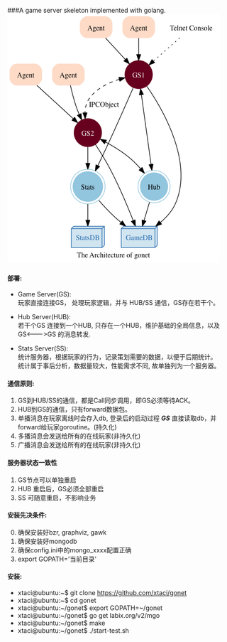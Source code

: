 ###A game server skeleton implemented with golang.
![Architecture](doc/arch.png)

#### 部署:     
* Game Server(GS):  
玩家直接连接GS， 处理玩家逻辑，并与 HUB/SS 通信，GS存在若干个。     
  
* Hub Server(HUB):  
若干个GS 连接到一个HUB, 只存在一个HUB，维护基础的全局信息，以及 GS<--->GS 的消息转发.  
    
* Stats Server(SS):     
统计服务器，根据玩家的行为，记录策划需要的数据，以便于后期统计。     
统计属于事后分析，数据量较大，性能需求不同, 故单独列为一个服务器。

#### 通信原则:     
1.  GS到HUB/SS的通信，都是Call同步调用，即GS必须等待ACK。         
2.  HUB到GS的通信，只有forward数据包。       
3.  单播消息在玩家离线时会存入db, 登录后的启动过程 ___GS___ 直接读取db，并forward给玩家goroutine。(持久化)       
4.  多播消息会发送给所有的在线玩家(非持久化)       
5.  广播消息会发送给所有的在线玩家(非持久化)       

#### 服务器状态一致性
1.  GS节点可以单独重启    
2.  HUB 重启后，GS必须全部重启    
3.  SS 可随意重启，不影响业务         

#### 安装先决条件:
0. 确保安装好bzr, graphviz, gawk
1. 确保安装好mongodb
2. 确保config.ini中的mongo_xxxx配置正确
3. export GOPATH='当前目录'

#### 安装:
* xtaci@ubuntu:~$ git clone https://github.com/xtaci/gonet       
* xtaci@ubuntu:~$ cd gonet        
* xtaci@ubuntu:~/gonet$ export GOPATH=~/gonet       
* xtaci@ubuntu:~/gonet$ go get labix.org/v2/mgo      
* xtaci@ubuntu:~/gonet$ make    
* xtaci@ubuntu:~/gonet$ ./start-test.sh
